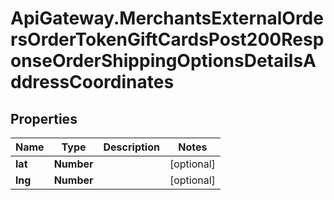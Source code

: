 # ApiGateway.MerchantsExternalOrdersOrderTokenGiftCardsPost200ResponseOrderShippingOptionsDetailsAddressCoordinates

## Properties

Name | Type | Description | Notes
------------ | ------------- | ------------- | -------------
**lat** | **Number** |  | [optional] 
**lng** | **Number** |  | [optional] 


